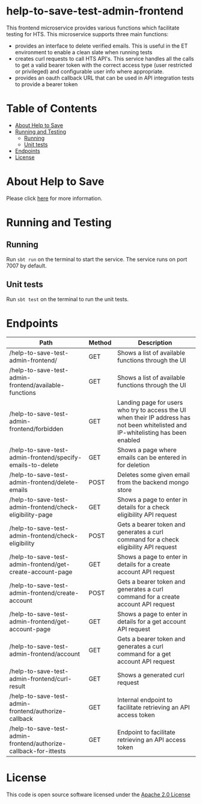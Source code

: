 help-to-save-test-admin-frontend
================================
This frontend microservice provides various functions which facilitate testing for HTS. This microservice supports
three main functions:
- provides an interface to delete verified emails. This is useful in the ET environment to enable a clean
  slate when running tests
- creates curl requests to call HTS API's. This service handles all the calls to get a valid bearer token with the
  correct access type (user restricted or privileged) and configurable user info where appropriate.
- provides an oauth callback URL that can be used in API integration tests to provide a bearer token

Table of Contents
=================
* [About Help to Save](#about-help-to-save)
* [Running and Testing](#running-and-testing)
   * [Running](#running)
   * [Unit tests](#unit-tests)
* [Endpoints](#endpoints)
* [License](#license)


About Help to Save
==================
Please click [here](https://github.com/hmrc/help-to-save#about-help-to-save) for more information.

Running and Testing
===================

Running
-------
Run `sbt run` on the terminal to start the service. The service runs on port 7007 by default.

Unit tests
----------
Run `sbt test` on the terminal to run the unit tests.

Endpoints
=========
| Path                                                             | Method | Description  |
| -----------------------------------------------------------------| ------ | ------------ |
| /help-to-save-test-admin-frontend/                               | GET    | Shows a list of available functions through the UI |
| /help-to-save-test-admin-frontend/available-functions            | GET    | Shows a list of available functions through the UI |
| /help-to-save-test-admin-frontend/forbidden                      | GET    | Landing page for users who try to access the UI when their IP address has not been whitelisted and IP-whitelisting has been enabled |
| /help-to-save-test-admin-frontend/specify-emails-to-delete       | GET    | Shows a page where emails can be entered in for deletion |
| /help-to-save-test-admin-frontend/delete-emails                  | POST   | Deletes some given email from the backend mongo store |
| /help-to-save-test-admin-frontend/check-eligibility-page         | GET    | Shows a page to enter in details for a check eligibility API request |
| /help-to-save-test-admin-frontend/check-eligibility              | POST   | Gets a bearer token and generates a curl command for a check eligibility API request |
| /help-to-save-test-admin-frontend/get-create-account-page        | GET    | Shows a page to enter in details for a create account API request |
| /help-to-save-test-admin-frontend/create-account                 | POST   | Gets a bearer token and generates a curl command for a create account API request |
| /help-to-save-test-admin-frontend/get-account-page               | GET    | Shows a page to enter in details for a get account API request |
| /help-to-save-test-admin-frontend/account                        | GET    | Gets a bearer token and generates a curl command for a get account API request |
| /help-to-save-test-admin-frontend/curl-result                    | GET    | Shows a generated curl request |
| /help-to-save-test-admin-frontend/authorize-callback             | GET    | Internal endpoint to facilitate retrieving an API access token |
| /help-to-save-test-admin-frontend/authorize-callback-for-ittests | GET    | Endpoint to facilitate retrieving an API access token |

License
=======
This code is open source software licensed under the [Apache 2.0 License]("http://www.apache.org/licenses/LICENSE-2.0.html")
